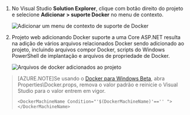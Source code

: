 1. No Visual Studio **Solution Explorer**, clique com botão direito do projeto e selecione **Adicionar > suporte Docker** no menu de contexto.

    ![Adicionar um menu de contexto de suporte de Docker](media/vs-azure-tools-docker-add-docker-support/docker-support-context-menu.png)

1. Projeto web adicionando Docker suporte a uma Core ASP.NET resulta na adição de vários arquivos relacionados Docker sendo adicionado ao projeto, incluindo arquivos compor Docker, scripts do Windows PowerShell de implantação e arquivos de propriedade de Docker. 

    ![Arquivos de docker adicionados ao projeto](media/vs-azure-tools-docker-add-docker-support/docker-files-added.png)
    
> [AZURE.NOTE]Se usando o [Docker para Windows Beta](https://beta.docker.com), abra Properties\Docker.props, remova o valor padrão e reinicie o Visual Studio para o valor entrem em vigor.
> 
> ```
> <DockerMachineName Condition="'$(DockerMachineName)'=='' "></DockerMachineName>
> ```
